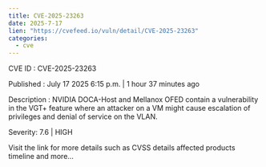 ```yaml
--- 
title: CVE-2025-23263
date: 2025-7-17
lien: "https://cvefeed.io/vuln/detail/CVE-2025-23263"
categories:
  - cve
---
```


CVE ID : CVE-2025-23263

Published :  July 17
2025
6:15 p.m. | 1 hour
37 minutes ago

Description : NVIDIA DOCA-Host and Mellanox OFED contain a vulnerability in the VGT+ feature
where an attacker on a VM might cause escalation of privileges and denial of service on the VLAN.

Severity: 7.6 | HIGH

Visit the link for more details
such as CVSS details
affected products
timeline
and more...
